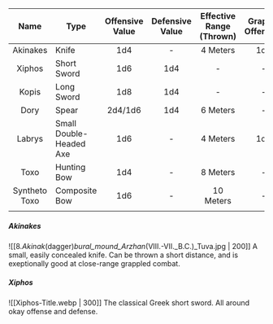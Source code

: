 |     Name      | Type                    | Offensive Value | Defensive Value | Effective Range (Thrown) | Grapple Offensive |
|:-------------:| ----------------------- |:---------------:|:---------------:|:------------------------:|:-----------------:|
|   Akinakes    | Knife                   |       1d4       |        -        |         4 Meters         |        1d6        |
|    Xiphos     | Short Sword             |       1d6       |       1d4       |            -             |         -         |
|     Kopis     | Long Sword              |       1d8       |       1d4       |            -             |         -         |
|     Dory      | Spear                   |     2d4/1d6     |       1d4       |         6 Meters         |         -         |
|    Labrys     | Small Double-Headed Axe |       1d6       |        -        |         4 Meters         |        1d4        |
|     Toxo      | Hunting Bow             |       1d4       |        -        |         8 Meters         |         -         |
| Syntheto Toxo | Composite Bow           |       1d6       |        -        |        10 Meters         |         -         |
|               |                         |                 |                 |                          |                   |

##### Akinakes
![[8._Akinak_(dagger)_bural_mound_Arzhan_(VIII.-VII._B.C.)_Tuva.jpg | 200]] 
A small, easily concealed knife.
Can be thrown a short distance, and is exeptionally good at close-range grappled combat.

##### Xiphos
![[Xiphos-Title.webp | 300]]
The classical Greek short sword. 
All around okay offense and defense.